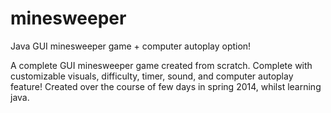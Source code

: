 # minesweeper
Java GUI minesweeper game + computer autoplay option! 

A complete GUI minesweeper game created from scratch.
Complete with customizable visuals, difficulty, timer, sound, and computer autoplay feature!
Created over the course of few days in spring 2014, whilst learning java. 

